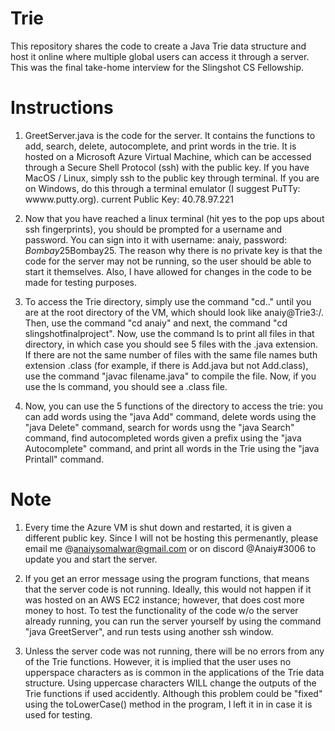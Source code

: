 # Trie
This repository shares the code to create a Java Trie data structure and host it online where multiple global users can access it through a server. This was the final take-home interview for the Slingshot CS Fellowship.

# Instructions
1) GreetServer.java is the code for the server. It contains the functions to add, search, delete, autocomplete, and print words in the trie. It is hosted on a Microsoft Azure Virtual Machine, which can be accessed through a Secure Shell Protocol (ssh) with the public key. If you have MacOS / Linux, simply ssh to the public key through terminal. If you are on Windows, do this through a terminal emulator (I suggest PuTTy: wwww.putty.org). 
current Public Key: 40.78.97.221

2) Now that you have reached a linux terminal (hit yes to the pop ups about ssh fingerprints), you should be prompted for a username and password. You can sign into it with username: anaiy, password: $Bombay25$Bombay25. The reason why there is no private key is that the code for the server may not be running, so the user should be able to start it themselves. Also, I have allowed for changes in the code to be made for testing purposes.

3) To access the Trie directory, simply use the command "cd.." until you are at the root directory of the VM, which should look like anaiy@Trie3:/. Then, use the command "cd anaiy" and next, the command "cd slingshotfinalproject". Now, use the command ls to print all files in that directory, in which case you should see 5 files with the .java extension. If there are not the same number of files with the same file names buth extension .class (for example, if there is Add.java but not Add.class), use the command "javac filename.java" to compile the file. Now, if you use the ls command, you should see a .class file.

4) Now, you can use the 5 functions of the directory to access the trie: you can add words using the "java Add" command, delete words using the "java Delete" command, search for words usng the "java Search" command, find autocompleted words given a prefix using the "java Autocomplete" command, and print all words in the Trie using the "java Printall" command. 
# Note
1) Every time the Azure VM is shut down and restarted, it is given a different public key. Since I will not be hosting this permenantly, please email me @anaiysomalwar@gmail.com or on discord @Anaiy#3006 to update you and start the server.

2) If you get an error message using the program functions, that means that the server code is not running. Ideally, this would not happen if it was hosted on an AWS EC2 instance; however, that does cost more money to host. To test the functionality of the code w/o the server already running, you can run the server yourself by using the command "java GreetServer", and run tests using another ssh window.

3) Unless the server code was not running, there will be no errors from any of the Trie functions. However, it is implied that the user uses no upperspace characters as is common in the applications of the Trie data structure. Using uppercase characters WILL change the outputs of the Trie functions if used accidently. Although this problem could be "fixed" using the toLowerCase() method in the program, I left it in in case it is used for testing.
